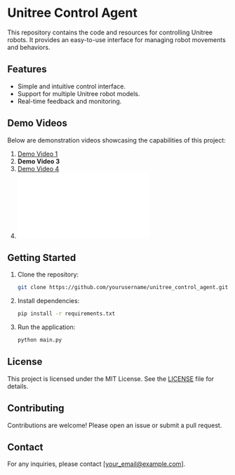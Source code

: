 # Unitree Control Agent

This repository contains the code and resources for controlling Unitree robots. It provides an easy-to-use interface for managing robot movements and behaviors.

## Features

- Simple and intuitive control interface.
- Support for multiple Unitree robot models.
- Real-time feedback and monitoring.

## Demo Videos

Below are demonstration videos showcasing the capabilities of this project:

1. [Demo Video 1](./video_demo/demo_dance1_subject1.mov)
3. **Demo Video 3**
5. [Demo Video 4](./video_demo/demo_jump.mov)
6. <iframe src="//player.bilibili.com/player.html?isOutside=true&aid=114339814052001&bvid=BV1GBopYvEo9&cid=29422521085&p=1" scrolling="no" border="0" frameborder="no" framespacing="0" allowfullscreen="true"></iframe>

## Getting Started

1. Clone the repository:
    ```bash
    git clone https://github.com/yourusername/unitree_control_agent.git
    ```
2. Install dependencies:
    ```bash
    pip install -r requirements.txt
    ```
3. Run the application:
    ```bash
    python main.py
    ```

## License

This project is licensed under the MIT License. See the [LICENSE](./LICENSE) file for details.

## Contributing

Contributions are welcome! Please open an issue or submit a pull request.

## Contact

For any inquiries, please contact [your_email@example.com].
